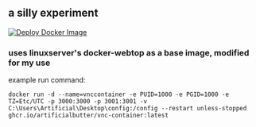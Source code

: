 ## a silly experiment
[![Deploy Docker Image](https://github.com/artificialbutter/VNC-Container/actions/workflows/deploy-image.yml/badge.svg)](https://github.com/artificialbutter/VNC-Container/actions/workflows/deploy-image.yml)
### uses linuxserver's docker-webtop as a base image, modified for my use

example run command:

```
docker run -d --name=vnccontainer -e PUID=1000 -e PGID=1000 -e TZ=Etc/UTC -p 3000:3000 -p 3001:3001 -v C:\Users\Artificial\Desktop\config:/config --restart unless-stopped ghcr.io/artificialbutter/vnc-container:latest
```